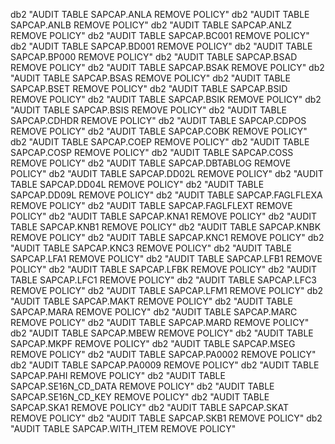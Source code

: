 db2 "AUDIT TABLE SAPCAP.ANLA REMOVE POLICY"
db2 "AUDIT TABLE SAPCAP.ANLB REMOVE POLICY"
db2 "AUDIT TABLE SAPCAP.ANLZ REMOVE POLICY"
db2 "AUDIT TABLE SAPCAP.BC001 REMOVE POLICY"
db2 "AUDIT TABLE SAPCAP.BD001 REMOVE POLICY"
db2 "AUDIT TABLE SAPCAP.BP000 REMOVE POLICY"
db2 "AUDIT TABLE SAPCAP.BSAD REMOVE POLICY"
db2 "AUDIT TABLE SAPCAP.BSAK REMOVE POLICY"
db2 "AUDIT TABLE SAPCAP.BSAS REMOVE POLICY"
db2 "AUDIT TABLE SAPCAP.BSET REMOVE POLICY"
db2 "AUDIT TABLE SAPCAP.BSID REMOVE POLICY"
db2 "AUDIT TABLE SAPCAP.BSIK REMOVE POLICY"
db2 "AUDIT TABLE SAPCAP.BSIS REMOVE POLICY"
db2 "AUDIT TABLE SAPCAP.CDHDR REMOVE POLICY"
db2 "AUDIT TABLE SAPCAP.CDPOS REMOVE POLICY"
db2 "AUDIT TABLE SAPCAP.COBK REMOVE POLICY"
db2 "AUDIT TABLE SAPCAP.COEP REMOVE POLICY"
db2 "AUDIT TABLE SAPCAP.COSP REMOVE POLICY"
db2 "AUDIT TABLE SAPCAP.COSS REMOVE POLICY"
db2 "AUDIT TABLE SAPCAP.DBTABLOG REMOVE POLICY"
db2 "AUDIT TABLE SAPCAP.DD02L REMOVE POLICY"
db2 "AUDIT TABLE SAPCAP.DD04L REMOVE POLICY"
db2 "AUDIT TABLE SAPCAP.DD09L REMOVE POLICY"
db2 "AUDIT TABLE SAPCAP.FAGLFLEXA REMOVE POLICY"
db2 "AUDIT TABLE SAPCAP.FAGLFLEXT REMOVE POLICY"
db2 "AUDIT TABLE SAPCAP.KNA1 REMOVE POLICY"
db2 "AUDIT TABLE SAPCAP.KNB1 REMOVE POLICY"
db2 "AUDIT TABLE SAPCAP.KNBK REMOVE POLICY"
db2 "AUDIT TABLE SAPCAP.KNC1 REMOVE POLICY"
db2 "AUDIT TABLE SAPCAP.KNC3 REMOVE POLICY"
db2 "AUDIT TABLE SAPCAP.LFA1 REMOVE POLICY"
db2 "AUDIT TABLE SAPCAP.LFB1 REMOVE POLICY"
db2 "AUDIT TABLE SAPCAP.LFBK REMOVE POLICY"
db2 "AUDIT TABLE SAPCAP.LFC1 REMOVE POLICY"
db2 "AUDIT TABLE SAPCAP.LFC3 REMOVE POLICY"
db2 "AUDIT TABLE SAPCAP.LFM1 REMOVE POLICY"
db2 "AUDIT TABLE SAPCAP.MAKT REMOVE POLICY"
db2 "AUDIT TABLE SAPCAP.MARA REMOVE POLICY"
db2 "AUDIT TABLE SAPCAP.MARC REMOVE POLICY"
db2 "AUDIT TABLE SAPCAP.MARD REMOVE POLICY"
db2 "AUDIT TABLE SAPCAP.MBEW REMOVE POLICY"
db2 "AUDIT TABLE SAPCAP.MKPF REMOVE POLICY"
db2 "AUDIT TABLE SAPCAP.MSEG REMOVE POLICY"
db2 "AUDIT TABLE SAPCAP.PA0002 REMOVE POLICY"
db2 "AUDIT TABLE SAPCAP.PA0009 REMOVE POLICY"
db2 "AUDIT TABLE SAPCAP.PAHI REMOVE POLICY"
db2 "AUDIT TABLE SAPCAP.SE16N_CD_DATA REMOVE POLICY"
db2 "AUDIT TABLE SAPCAP.SE16N_CD_KEY REMOVE POLICY"
db2 "AUDIT TABLE SAPCAP.SKA1 REMOVE POLICY"
db2 "AUDIT TABLE SAPCAP.SKAT REMOVE POLICY"
db2 "AUDIT TABLE SAPCAP.SKB1 REMOVE POLICY"
db2 "AUDIT TABLE SAPCAP.WITH_ITEM REMOVE POLICY"